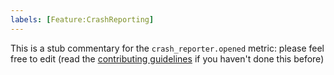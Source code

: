 ```yaml
---
labels: [Feature:CrashReporting]
---
```


This is a stub commentary for the `crash_reporter.opened` metric: please feel free to edit (read the
[contributing guidelines](https://github.com/mozilla/glean-annotations/blob/main/CONTRIBUTING.md)
if you haven't done this before)
